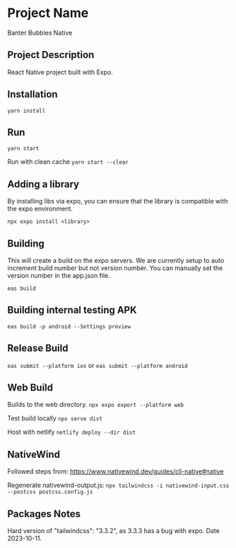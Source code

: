 # Project Name

Banter Bubbles Native

## Project Description

React Native project built with Expo.

## Installation

`yarn install`

## Run

`yarn start`

Run with clean cache
`yarn start --clear`

## Adding a library

By installing libs via expo, you can ensure that the library is compatible with the expo environment.

`npx expo install <library>`

## Building

This will create a build on the expo servers. We are currently setup to auto increment build number but not version number. You can manually set the version number in the app.json file.

`eas build`

## Building internal testing APK

`eas build -p android --Settings preview`

## Release Build

`eas submit --platform ios` or `eas submit --platform android`

## Web Build

Builds to the web directory.
`npx expo export --platform web`

Test build locally
`npx serve dist`

Host with netlify
`netlify deploy --dir dist`

## NativeWind

Followed steps from: https://www.nativewind.dev/guides/cli-native#native

Regenerate nativewind-output.js:
`npx tailwindcss -i nativewind-input.css --postcss postcss.config.js`

## Packages Notes

Hard version of "tailwindcss": "3.3.2", as 3.3.3 has a bug with expo. Date 2023-10-11.
